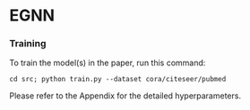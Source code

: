 # EGNN

### Training

To train the model(s) in the paper, run this command:

```train
cd src; python train.py --dataset cora/citeseer/pubmed
```

Please refer to the Appendix for the detailed hyperparameters.
